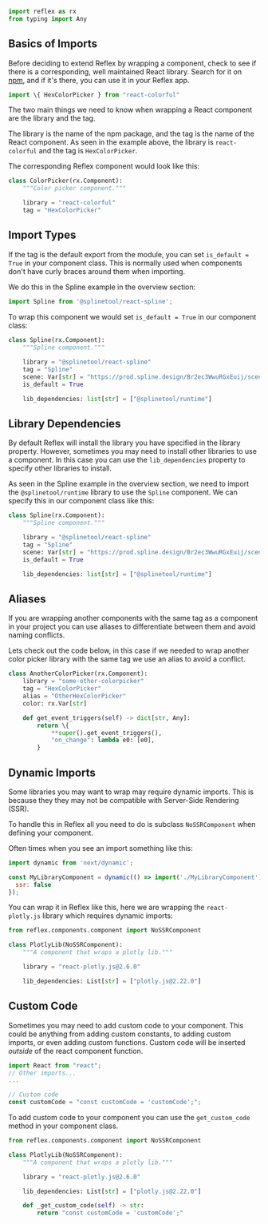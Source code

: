 ```python exec
import reflex as rx
from typing import Any
```

## Basics of Imports

Before deciding to extend Reflex by wrapping a component, check to see if there is a corresponding, well maintained React library. Search for it on [npm](https://www.npmjs.com/), and if it's there, you can use it in your Reflex app.

```javascript
import \{ HexColorPicker } from "react-colorful"
```

The two main things we need to know when wrapping a React component are the library and the tag.

The library is the name of the npm package, and the tag is the name of the React component. As seen in the example above, the library is `react-colorful` and the tag is `HexColorPicker`.

The corresponding Reflex component would look like this:

```python
class ColorPicker(rx.Component):
    """Color picker component."""

    library = "react-colorful"
    tag = "HexColorPicker"
```

## Import Types

If the tag is the default export from the module, you can set `is_default = True` in your component class. This is normally used when components don't have curly braces around them when importing.

We do this in the Spline example in the overview section:

```javascript
import Spline from '@splinetool/react-spline';
```

To wrap this component we would set `is_default = True` in our component class:

```python
class Spline(rx.Component):
    """Spline component."""
 
    library = "@splinetool/react-spline"
    tag = "Spline"
    scene: Var[str] = "https://prod.spline.design/Br2ec3WwuRGxEuij/scene.splinecode"
    is_default = True

    lib_dependencies: list[str] = ["@splinetool/runtime"]
```

## Library Dependencies

By default Reflex will install the library you have specified in the library property. However, sometimes you may need to install other libraries to use a component. In this case you can use the `lib_dependencies` property to specify other libraries to install.

As seen in the Spline example in the overview section, we need to import the `@splinetool/runtime` library to use the `Spline` component. We can specify this in our component class like this:

```python
class Spline(rx.Component):
    """Spline component."""

    library = "@splinetool/react-spline"
    tag = "Spline"
    scene: Var[str] = "https://prod.spline.design/Br2ec3WwuRGxEuij/scene.splinecode"
    is_default = True

    lib_dependencies: list[str] = ["@splinetool/runtime"]
```

## Aliases

If you are wrapping another components with the same tag as a component in your project you can use aliases to differentiate between them and avoid naming conflicts.

Lets check out the code below, in this case if we needed to wrap another color picker library with the same tag we use an alias to avoid a conflict.

```python
class AnotherColorPicker(rx.Component):
    library = "some-other-colorpicker"
    tag = "HexColorPicker"
    alias = "OtherHexColorPicker"
    color: rx.Var[str]

    def get_event_triggers(self) -> dict[str, Any]:
        return \{
            **super().get_event_triggers(),
            "on_change": lambda e0: [e0],
        }
```

## Dynamic Imports

Some libraries you may want to wrap may require dynamic imports. This is because they they may not be compatible with Server-Side Rendering (SSR).

To handle this in Reflex all you need to do is subclass `NoSSRComponent` when defining your component.

Often times when you see an import something like this:

```javascript
import dynamic from 'next/dynamic';

const MyLibraryComponent = dynamic(() => import('./MyLibraryComponent'), {
  ssr: false
});
```

You can wrap it in Reflex like this, here we are wrapping the `react-plotly.js` library which requires dynamic imports:

```python
from reflex.components.component import NoSSRComponent

class PlotlyLib(NoSSRComponent):
    """A component that wraps a plotly lib."""

    library = "react-plotly.js@2.6.0"

    lib_dependencies: List[str] = ["plotly.js@2.22.0"]
```

## Custom Code

Sometimes you may need to add custom code to your component. This could be anything from adding custom constants, to adding custom imports, or even adding custom functions. Custom code will be inserted _outside_ of the react component function.

```javascript
import React from "react";
// Other imports...
...

// Custom code
const customCode = "const customCode = 'customCode';";
```

To add custom code to your component you can use the `get_custom_code` method in your component class.

```python
from reflex.components.component import NoSSRComponent

class PlotlyLib(NoSSRComponent):
    """A component that wraps a plotly lib."""

    library = "react-plotly.js@2.6.0"

    lib_dependencies: List[str] = ["plotly.js@2.22.0"]

    def _get_custom_code(self) -> str:
        return "const customCode = 'customCode';"
```
